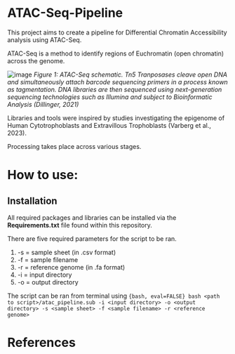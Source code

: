 # ATAC-Seq-Pipeline
This project aims to create a pipeline for Differential Chromatin Accessibility analysis using ATAC-Seq. 

ATAC-Seq is a method to identify regions of Euchromatin (open chromatin) across the genome. 

![image](https://github.com/user-attachments/assets/6b1cd157-c989-42ed-996e-b6d9a320b5a6)
_Figure 1: ATAC-Seq schematic. Tn5 Tranposases cleave open DNA and simultaneously attach barcode sequencing primers in a process known as tagmentation. DNA libraries are then sequenced using next-generation sequencing technologies such as Illumina and subject to Bioinformatic Analysis (Dillinger, 2021)_



Libraries and tools were inspired by studies investigating the epigenome of Human Cytotrophoblasts and Extravillous Trophoblasts (Varberg et al., 2023).

Processing takes place across various stages. 



# How to use: 

## Installation
All required packages and libraries can be installed via the **Requirements.txt** file found within this repository. 



There are five required parameters for the script to be ran. 
1. -s = sample sheet (in .csv format)
2. -f = sample filename
3. -r = reference genome (in .fa format)
4. -i = input directory
5. -o = output directory


The script can be ran from terminal using ``` {bash, eval=FALSE} bash <path to script>/atac_pipeline.sub -i <input directory> -o <output directory> -s <sample sheet> -f <sample filename> -r <reference genome> ``` 

# References


